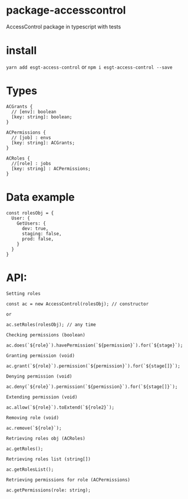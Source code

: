 # package-accesscontrol
AccessControl package in typescript with tests

# install
`yarn add esgt-access-control`
or
`npm i esgt-access-control --save`

# Types
  ```
  ACGrants {
    // [env]: boolean
    [key: string]: boolean;
  }
  ```

  ```
  ACPermissions {
    // [job] : envs
    [key: string]: ACGrants;
  }
  ```

  ```
  ACRoles {
    //[role] : jobs
    [key: string] : ACPermissions;
  }
  ```

# Data example
```
const rolesObj = {
  User: {
    GetUsers: {
      dev: true,
      staging: false,
      prod: false,
    }
  }
}
```

# API:
`Setting roles`
```
const ac = new AccessControl(rolesObj); // constructor

or

ac.setRoles(rolesObj); // any time
```
`Checking permissions (boolean)`
```
ac.does(`${role}`).havePermission(`${permission}`).for(`${stage}`);
```
`Granting permission (void)`
```
ac.grant(`${role}`).permission(`${permission}`).for(`${stage[]}`);
```
`Denying permission (void)`
```
ac.deny(`${role}`).permission(`${permission}`).for(`${stage[]}`);
```
`Extending permission (void)`
```
ac.allow(`${role}`).toExtend(`${role2}`);
```
`Removing role (void)`
```
ac.remove(`${role}`);
```
`Retrieving roles obj (ACRoles)`
```
ac.getRoles();
```
`Retrieving roles list (string[])`
```
ac.getRolesList();
```
`Retrieving permissions for role (ACPermissions)`
```
ac.getPermissions(role: string);
```
